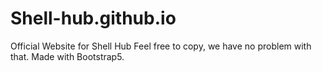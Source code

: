 # Shell-hub.github.io
Official Website for Shell Hub
Feel free to copy, we have no problem with that.
Made with Bootstrap5.

